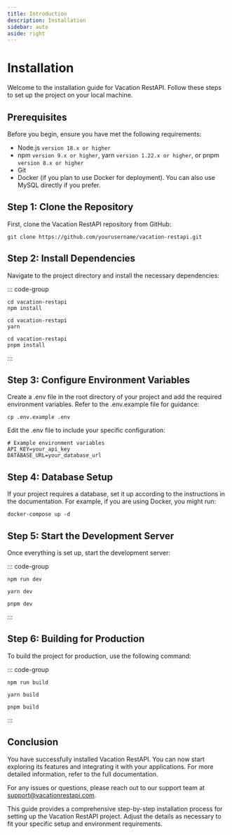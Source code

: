```yaml
---
title: Introduction
description: Installation
sidebar: auto
aside: right
---
```


# Installation

Welcome to the installation guide for Vacation RestAPI. Follow these steps to set up the project on your local machine.

## Prerequisites

Before you begin, ensure you have met the following requirements:

- Node.js `version 18.x or higher`
- npm `version 9.x or higher`, yarn `version 1.22.x or higher`, or pnpm `version 8.x or higher`
- Git
- Docker (if you plan to use Docker for deployment). You can also use MySQL directly if you prefer.

## Step 1: Clone the Repository

First, clone the Vacation RestAPI repository from GitHub:

```shell
git clone https://github.com/yourusername/vacation-restapi.git
```

## Step 2: Install Dependencies

Navigate to the project directory and install the necessary dependencies:

::: code-group

```shell [npm]
cd vacation-restapi
npm install 
```

```shell [yarn]
cd vacation-restapi
yarn 
```

```shell [pnpm]
cd vacation-restapi
pnpm install
```

:::

## Step 3: Configure Environment Variables

Create a .env file in the root directory of your project and add the required environment variables. Refer to the .env.example file for guidance:

```shell
cp .env.example .env
```

Edit the .env file to include your specific configuration:

```shell
# Example environment variables
API_KEY=your_api_key
DATABASE_URL=your_database_url
```

## Step 4: Database Setup

If your project requires a database, set it up according to the instructions in the documentation. For example, if you are using Docker, you might run:

```shell
docker-compose up -d
```

## Step 5: Start the Development Server

Once everything is set up, start the development server:


::: code-group

```shell [npm]
npm run dev
```

```shell [yarn]
yarn dev
```

```shell [pnpm]
pnpm dev
```

:::

## Step 6: Building for Production

To build the project for production, use the following command:

::: code-group

```shell [npm]
npm run build
```

```shell [yarn]
yarn build
```

```shell [pnpm]
pnpm build
```

:::

## Conclusion

You have successfully installed Vacation RestAPI. You can now start exploring its features and integrating it with your applications. For more detailed information, refer to the full documentation.

For any issues or questions, please reach out to our support team at [support@vacationrestapi.com](mailto:support@vacationrestapi.com).

This guide provides a comprehensive step-by-step installation process for setting up the Vacation RestAPI project. Adjust the details as necessary to fit your specific setup and environment requirements.
